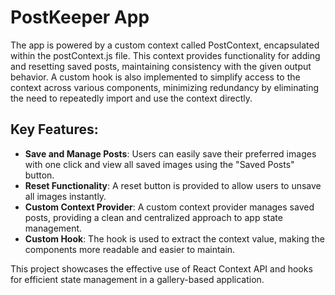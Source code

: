 # PostKeeper App

The app is powered by a custom context called PostContext, encapsulated within the postContext.js file. This context provides functionality for adding and resetting saved posts, maintaining consistency with the given output behavior. A custom hook is also implemented to simplify access to the context across various components, minimizing redundancy by eliminating the need to repeatedly import and use the context directly.

## Key Features:

- **Save and Manage Posts**: Users can easily save their preferred images with one click and view all saved images using the "Saved Posts" button.
- **Reset Functionality**: A reset button is provided to allow users to unsave all images instantly.
- **Custom Context Provider**: A custom context provider manages saved posts, providing a clean and centralized approach to app state management.
- **Custom Hook**: The hook is used to extract the context value, making the components more readable and easier to maintain.

This project showcases the effective use of React Context API and hooks for efficient state management in a gallery-based application.

